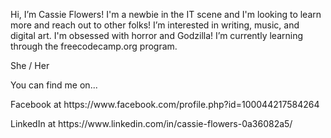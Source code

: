 Hi, I’m Cassie Flowers! I'm a newbie in the IT scene and I'm looking to learn more and reach out to other folks!
 I’m interested in writing, music, and digital art. I'm obsessed with horror and Godzilla!
 I’m currently learning through the freecodecamp.org program. 
 
 <p>She / Her</p>
 
 <p>You can find me on...</p>
 <p>Facebook at https://www.facebook.com/profile.php?id=100044217584264</p> 
 <p>LinkedIn at https://www.linkedin.com/in/cassie-flowers-0a36082a5/</p>

<!---
CassieFlowers39/CassieFlowers39 is a ✨ special ✨ repository because its `README.md` (this file) appears on your GitHub profile.
You can click the Preview link to take a look at your changes.
--->
